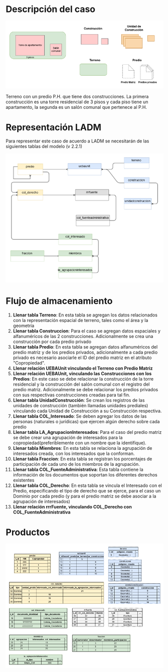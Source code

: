 # Descripción del caso

![Caso PH](https://github.com/AgenciaImplementacion/condiciones_predios/blob/master/ph/ph-Caso.png)

Terreno con un predio P.H. que tiene dos construcciones.
La primera construcción es una torre residencial de 3 pisos y cada piso tiene un apartamento, la segunda es un salón comunal que pertenece al P.H.

# Representación LADM

Para representar este caso de acuerdo a LADM se necesitarán de las siguientes tablas del modelo (v 2.2.1)

![Diagrama Entidad Relación simplificado](https://github.com/AgenciaImplementacion/condiciones_predios/blob/master/ph/ph-ER.png)

# Flujo de almacenamiento

1. **Llenar tabla Terreno**: En esta tabla se agregan los datos relacionados con la representación espacial de terreno, tales como el área y la geometría
2. **Llenar tabla Construccion**: Para el caso se agregan datos espaciales y alfanuméricos de las 2 construcciones. Adicionalmente se crea una construcción por cada predio privado
3. **Llenar tabla Predio**: En esta tabla se agregan datos alfanuméricos del predio matriz y de los predios privados, adicionalmente a cada predio privado es necesario asociarle el ID del predio matriz en el atributo "Copropiedad".
4. **Llenar relación UEBAUnit vinculando el Terreno con Predio Matriz**
5. **Llenar relación UEBAUnit, vinculando las Construcciones con los Predios**: En este caso se debe relacionar la construcción de la torre residencial y la construcción del salón comunal con el registro del predio matriz. Adicionalmente se debe relacionar los predios privados con sus respectivas construcciones creadas para tal fin.
6. **Llenar tabla UnidadConstrucción**: Se crean los registros de las unidades de construcción (también llamadas unidades prediales) vinculando cada Unidad de Construcción a su Construcción respectiva.  
7. **Llenar tabla COL_Interesado**: Se deben agregar los datos de las personas (naturales o jurídicas) que ejercen algún derecho sobre cada predio
8. **Llenar tabla LA_AgrupacionInteresados**: Para el caso del predio matriz se debe crear una agrupación de interesados para la copropiedad(preferiblemente con un nombre que la identifique).
9. **Llenar tabla Miembros**: En esta tabla se relaciona la agrupación de interesados creada, con los interesados que la conforman.
10. **Llenar tabla Fraccion**: En esta tabla se registran los porcentajes de participación de cada uno de los miembros de la agrupación.
11. **Llenar tabla COL_FuenteAdministrativa**: Esta tabla contiene la información de los documentos que soportan los diferentes derechos existentes
12. **Llenar tabla COL_Derecho**: En esta tabla se vincula el Interesado con el Predio, especificando el tipo de derecho que se ejerce, para el caso un Dominio por cada predio (y para el predio matriz se debe asociar a la agrupación de interesados)
13. **Llenar relación rrrFuente, vinculando COL_Derecho con COL_FuenteAdministrativa**


# Productos

![Esquema de tablas](https://github.com/AgenciaImplementacion/condiciones_predios/blob/master/ph/ph-Tablas.png)
